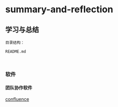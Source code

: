 # summary-and-reflection
## 学习与总结
```text
目录结构：

README.md



```

### 软件
#### 团队协作软件

[confluence](/confluence.md)


